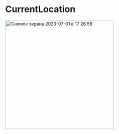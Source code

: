 # CurrentLocation

<img width="346" alt="Снимок экрана 2023-07-01 в 17 26 58" src="https://github.com/kalashnikovaYla/CurrentLocation/assets/118187754/6053cd1a-da3d-4b69-a928-4031d9522d4e">
